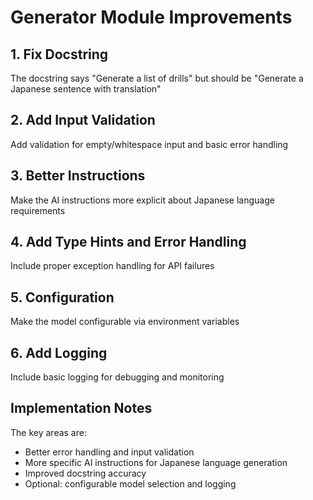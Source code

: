 # Generator Module Improvements

## 1. Fix Docstring
The docstring says "Generate a list of drills" but should be "Generate a Japanese sentence with translation"

## 2. Add Input Validation
Add validation for empty/whitespace input and basic error handling

## 3. Better Instructions
Make the AI instructions more explicit about Japanese language requirements

## 4. Add Type Hints and Error Handling
Include proper exception handling for API failures

## 5. Configuration
Make the model configurable via environment variables

## 6. Add Logging
Include basic logging for debugging and monitoring

## Implementation Notes
The key areas are:
- Better error handling and input validation
- More specific AI instructions for Japanese language generation
- Improved docstring accuracy
- Optional: configurable model selection and logging